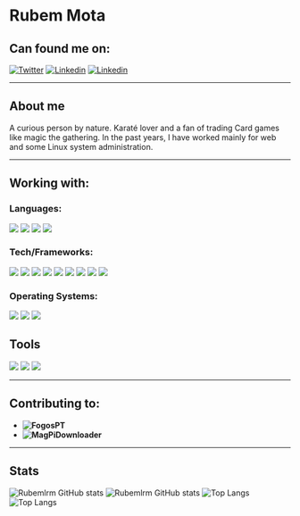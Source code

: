 # Rubem Mota

## Can found me on:
[![Twitter](https://img.shields.io/badge/twitter-gray?logo=twitter&style=for-the-badge)](https://twitter.com/rubemlrm)
[![Linkedin](https://img.shields.io/badge/linked-gray?logo=linkedin&style=for-the-badge)](https://www.linkedin.com/in/rubemlrm)
[![Linkedin](https://img.shields.io/badge/gmail-gray?logo=gmail&style=for-the-badge)](mailto:rubemmota89@gmail.com)

---

## About me

A curious person by nature. Karaté lover and a fan of trading Card games like magic the gathering. In the past years, I have worked mainly for web and some Linux system administration.

---
## Working with:

### Languages:
![](https://img.shields.io/badge/php-gray?logo=php&style=for-the-badge)
![](https://img.shields.io/badge/javascript-gray?logo=Javascript&style=for-the-badge)
![](https://img.shields.io/badge/C%23-gray?logo=c-sharp&style=for-the-badge)
![](https://img.shields.io/badge/Golang-gray?logo=go&style=for-the-badge)


### Tech/Frameworks:

![](https://img.shields.io/badge/WCF-gray?logo=.Net&style=for-the-badge)
![](https://img.shields.io/badge/Laravel-gray?logo=Laravel&style=for-the-badge)
![](https://img.shields.io/badge/Vuejs-gray?logo=Vue.js&style=for-the-badge)
![](https://img.shields.io/badge/MariaDB-gray?logo=mariadb&style=for-the-badge)
![](https://img.shields.io/badge/MSSql-gray?logo=Microsoft-SQL-Server&style=for-the-badge)
![](https://img.shields.io/badge/Docker-gray?logo=Docker&style=for-the-badge)
![](https://img.shields.io/badge/Kubernetes-gray?logo=Kubernetes&style=for-the-badge)
![](https://img.shields.io/badge/Ansible-gray?logo=ansible&style=for-the-badge)
![](https://img.shields.io/badge/GithubActions-gray?logo=github-actions&style=for-the-badge)

### Operating Systems:

![](https://img.shields.io/badge/CentOS-gray?logo=CentOS&style=for-the-badge)
![](https://img.shields.io/badge/Debian-gray?logo=Debian&style=for-the-badge)
![](https://img.shields.io/badge/Fedora-gray?logo=Fedora&style=for-the-badge)

## Tools
![](https://img.shields.io/badge/Visual%20Studio-gray?logo=Visual-Studio&style=for-the-badge)
![](https://img.shields.io/badge/Git-gray?logo=Git&style=for-the-badge)
![](https://img.shields.io/badge/Apache-gray?logo=apache&style=for-the-badge)


---
## Contributing to:

- **![FogosPT](https://github.com/FogosPT/fogospt)**
- **![MagPiDownloader](https://github.com/joergi/MagPiDownloader)**

---
## Stats
![Rubemlrm GitHub stats](https://github-readme-stats.vercel.app/api?username=rubemlrm&show_icons=true&theme=dark#gh-dark-mode-only)
![Rubemlrm GitHub stats](https://github-readme-stats.vercel.app/api?username=rubemlrm&show_icons=true&theme=default#gh-light-mode-only)
![Top Langs](https://github-readme-stats.vercel.app/api/top-langs/?username=rubemlrm&theme=dark&langs_count=8&layout=compact#gh-dark-mode-only)
![Top Langs](https://github-readme-stats.vercel.app/api/top-langs/?username=rubemlrm&theme=default&langs_count=8&layout=compact#gh-light-mode-only)
